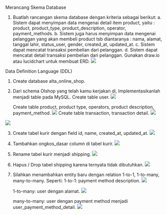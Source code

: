 Merancang Skema Database
1. Buatlah rancangan skema database dengan kriteria sebagai berikut:
    a. Sistem dapat menyimpan data mengenai detail item product, yaitu : product, product_type,             product_description, operator, payment_methods.
    b. Sistem juga harus menyimpan data mengenai pelanggan yang akan membeli product tsb diantaranya : nama, alamat, tanggal lahir, status_user, gender, created_at, updated_at.
    c. Sistem dapat mencatat transaksi pembelian dari pelanggan.
    d. Sistem dapat mencatat detail transaksi pembelian dari pelanggan.
Gunakan draw.io atau lucidchart untuk membuat ERD.
![](../Screenshots/Skema_Database.jpg)


Data Definition Language (DDL)
1. Create database alta_online_shop.

2. Dari schema Olshop yang telah kamu kerjakan di, Implementasikanlah menjadi table pada MySQL.
    Create table user.
![](../Screenshots/tb_user.png)

    Create table product, product type, operators, product description, payment_method.
![](../Screenshots/tb_product.png)
    Create table transaction, transaction detail.
![](../Screenshots/tb_transaction.png)

![](../Screenshots/tb_transaction_detail.png)

3. Create tabel kurir dengan field id, name, created_at, updated_at.
![](../Screenshots/add_tb_kurir.png)

4. Tambahkan ongkos_dasar column di tabel kurir.
![](../Screenshots/add_ongkos_dasar.png)

5. Rename tabel kurir menjadi shipping.
![](../Screenshots/rename_tabel_kurir_menjadi_shipping.png)

6. Hapus / Drop tabel shipping karena ternyata tidak dibutuhkan.
![](../Screenshots/drop_tabel_shipping.png)

7. Silahkan menambahkan entity baru dengan relation 1-to-1, 1-to-many, many-to-many. Seperti:
    1-to-1: payment method description.
![](../Screenshots/payment_method_desc.png)

    1-to-many: user dengan alamat.
![](../Screenshots/user_alamat.png)

    many-to-many: user dengan payment method menjadi user_payment_method_detail.
![](../Screenshots/payment_method_detail.png)
